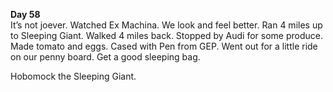 **Day 58**  
It’s not joever. Watched Ex Machina. We look and feel better. Ran 4 miles up to Sleeping Giant. Walked 4 miles back. Stopped by Audi for some produce. Made tomato and eggs. Cased with Pen from GEP. Went out for a little ride on our penny board. Get a good sleeping bag. 

Hobomock the Sleeping Giant.

